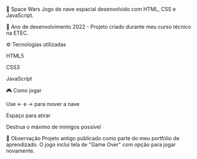 🚀 Space Wars 
Jogo de nave espacial desenvolvido com HTML, CSS e JavaScript.

📅 Ano de desenvolvimento
2022 - Projeto criado durante meu curso técnico na ETEC.

⚙️ Tecnologias utilizadas

HTML5

CSS3

JavaScript

🎮 Como jogar

Use ← e → para mover a nave

Espaço para atirar

Destrua o máximo de inimigos possível

📌 Observação
Projeto antigo publicado como parte do meu portfólio de aprendizado. O jogo inclui tela de "Game Over" com opção para jogar novamente.
